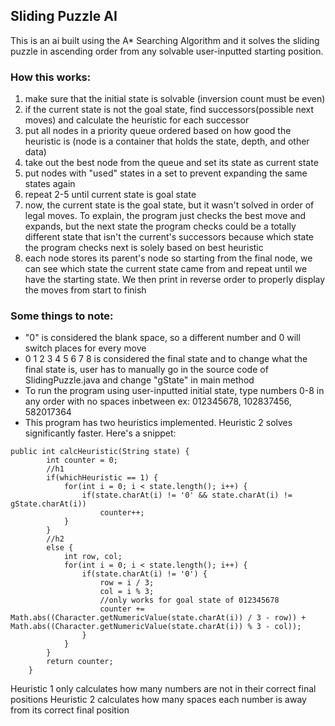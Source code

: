 ## Sliding Puzzle AI
This is an ai built using the A* Searching Algorithm and it solves the sliding puzzle in ascending order from any solvable user-inputted starting position.

### How this works:
1. make sure that the initial state is solvable (inversion count must be even)
2. if the current state is not the goal state, find successors(possible next moves) and calculate the heuristic for each successor
3. put all nodes in a priority queue ordered based on how good the heuristic is (node is a container that holds the state, depth, and other data)
4. take out the best node from the queue and set its state as current state
5. put nodes with "used" states in a set to prevent expanding the same states again
5. repeat 2-5 until current state is goal state
6. now, the current state is the goal state, but it wasn't solved in order of legal moves. To explain, the program just checks the best move and expands, but the next state the program checks could be a totally different state that isn't the current's successors because which state the program checks next is solely based on best heuristic
7. each node stores its parent's node so starting from the final node, we can see which state the current state came from and repeat until we have the starting state. We then print in reverse order to properly display the moves from start to finish

### Some things to note:
- "0" is considered the blank space, so a different number and 0 will switch places for every move
- 0  1  2
  3  4  5
  6  7  8
  is considered the final state and to change what the final state is, user has to manually go in the source code of SlidingPuzzle.java and change "gState" in main method
- To run the program using user-inputted initial state, type numbers 0-8 in any order with no spaces inbetween
  ex: 012345678, 102837456, 582017364
- This program has two heuristics implemented. Heuristic 2 solves significantly faster. Here's a snippet:

```
public int calcHeuristic(String state) {
		int counter = 0;
		//h1
		if(whichHeuristic == 1) {
			for(int i = 0; i < state.length(); i++) {
				if(state.charAt(i) != '0' && state.charAt(i) != gState.charAt(i))
					counter++;
			}
		}
		//h2
		else {
			int row, col;
			for(int i = 0; i < state.length(); i++) {
				if(state.charAt(i) != '0') {
					row = i / 3;
					col = i % 3;
					//only works for goal state of 012345678
					counter += Math.abs((Character.getNumericValue(state.charAt(i)) / 3 - row)) + Math.abs((Character.getNumericValue(state.charAt(i)) % 3 - col));
				}
			}
		}
		return counter;
	}
```
Heuristic 1 only calculates how many numbers are not in their correct final positions
Heuristic 2 calculates how many spaces each number is away from its correct final position
